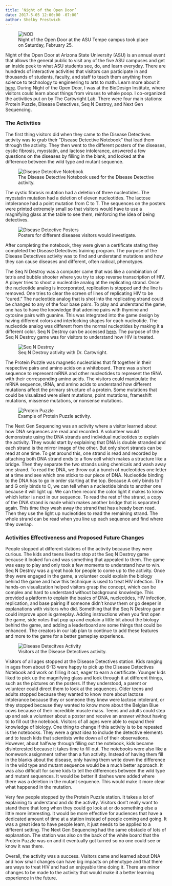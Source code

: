 ```yaml
---
title: ‘Night of the Open Door’
date: 2017-5-05 12:00:00 -07:00’
author: Shelby Prestwich
---
```

<figure>
<img src="/uploads/2017/nod at asu front pic.jpg" alt="NOD"/>
<figcaption>
Night of the Open Door at the ASU Tempe campus took place on Saturday, February 25.
</figcaption>
</figure>

Night of the Open Door at Arizona State University (ASU) is an annual event that allows the general public to visit any of the five ASU campuses and get an inside peek to what ASU students see, do, and learn everyday.  There are hundreds of interactive activities that visitors can participate in and thousands of students, faculty, and staff to teach them anything from science to technology to engineering to arts to math.  Learn more about it [here](https://opendoor.asu.edu/).  During Night of the Open Door, I was at the BioDesign Institute, where visitors could learn about things from viruses to whale poop.  I co-organized the activities put on by The Cartwright Lab.  There were four main stations: Protein Puzzle, Disease Detectives, Seq N Destroy, and Next Gen Sequencing.  

<!--more--->

### The Activities ###

The first thing visitors did when they came to the Disease Detectives activity was to grab their “Disease Detective Notebook” that lead them through the activity.  They then went to the different posters of the diseases, cystic fibrosis, myostatin, and lactose intolerance, answered a few questions on the diseases by filling in the blank, and looked at the difference between the wild type and mutant sequence.  

<figure>
<img src="/uploads/2017/dd notebook.jpg" alt="Disease Detective Notebook"/>
<figcaption>
The Disease Detective Notebook used for the Disease Detective activity.
</figcaption>
</figure>

The cystic fibrosis mutation had a deletion of three nucleotides.  The myostatin mutation had a deletion of eleven nucleotides.  The lactose intolerance had a point mutation from C to T.  The sequences on the posters were printed extremely small so that visitors would have to use a magnifying glass at the table to see them, reinforcing the idea of being detectives.  

<figure>
<img src="/uploads/2017/three dd posters 2.jpg" alt="Disease Detective Posters"/>
<figcaption>
Posters for different diseases visitors would investigate.
</figcaption>
</figure>

After completing the notebook, they were given a certificate stating they completed the Disease Detectives training program.  The purpose of the Disease Detectives activity was to find and understand mutations and how they can cause diseases and different, often radical, phenotypes.

The Seq N Destroy was a computer came that was like a combination of tetris and bubble shooter where you try to stop reverse transcription of HIV.  A player tries to shoot a nucleotide analog at the replicating strand.  Once the nucleotide analog is incorporated, replication is stopped and the line is removed.  One tries to clear the screen of lines of replicating HIV to be “cured.”  The nucleotide analog that is shot into the replicating strand could be changed to any of the four base pairs.  To play and understand the game, one has to have the knowledge that adenine pairs with thymine and cytosine pairs with guanine.  This was integrated into the game design by having different colors and interlocking shapes for each nucleotide.  The nucleotide analog was different from the normal nucleotides by making it a different color.  Seq N Destroy can be accessed [here](http://anderspitman.com/SeqAndDestroy/).  The purpose of the Seq N Destroy game was for visitors to understand how HIV is treated.

<figure>
<img src="/uploads/2017/seq n destory.jpg" alt="Seq N Destroy"/>
<figcaption>
Seq N Destroy activity with Dr. Cartwright.
</figcaption>
</figure>

The Protein Puzzle was magnetic nucleotides that fit together in their respective pairs and amino acids on a whiteboard.  There was a short sequence to represent mRNA and other nucleotides to represent the tRNA with their corresponding amino acids.  The visitors could manipulate the mRNA sequence, tRNA, and amino acids to understand how different mutations affect the primary structure of a protein.  Some mutations that could be visualized were silent mutations, point mutations, frameshift mutations, missense mutations, or nonsense mutations. 

<figure>
<img src="/uploads/2017/protein puzzle.jpg" alt="Protein Puzzle"/>
<figcaption>
Example of Protein Puzzle activity.
</figcaption>
</figure>

The Next Gen Sequencing was an activity where a visitor learned about how DNA sequences are read and recorded.  A volunteer would demonstrate using the DNA strands and individual nucleotides to explain the activity.  They would start by explaining that DNA is double stranded and each strand is the mirror image of the other.  But only short strands can be read at one time.  To get around this, one strand is read and recorded by attaching both DNA strand ends to a flow cell which makes a structure like a bridge.  Then they separate the two strands using chemicals and wash away one strand.  To read the DNA, we throw out a bunch of nucleotides one letter at a time and see which one sticks to our piece of DNA.  Nucleotide binding to the DNA has to go in order starting at the top.  Because A only binds to T and G only binds to C, we can tell when a nucleotide binds to another one because it will light up.  We can then record the color light it makes to know which letter is next in our sequence. To read the rest of the strand, a copy of the DNA strand is made which makes another bridge that is separated again.  This time they wash away the strand that has already been read.  Then they use the light up nucleotides to read the remaining strand.  The whole strand can be read when you line up each sequence and find where they overlap.

### Activities Effectiveness and Proposed Future Changes ###

People stopped at different stations of the activity because they were curious.  The kids and teens liked to stop at the Seq N Destroy game because it looked fun and was something that appealed to them.  The game was easy to play and only took a few moments to understand how to win.  Seq N Destroy was a great hook for people to come up to the activity.  Once they were engaged in the game, a volunteer could explain the biology behind the game and how this technique is used to treat HIV infection.  The hands-on visualization helped visitors grasp the concept, which can be complex and hard to understand without background knowledge.  This provided a platform to explain the basics of DNA, nucleotides, HIV infection, replication, and base pairing if someone didn’t know them or go deeper in explanations with visitors who did.  Something that the Seq N Destroy game could improve upon is gameplay.  Adding instructions when you first open the game, side notes that pop up and explain a little bit about the biology behind the game, and adding a leaderboard are some things that could be enhanced.  The creators in our lab plan to continue to add these features and more to the game for a better gameplay experience.

<figure>
<img src="/uploads/2017/disease detectives.jpg" alt="Disease Detecitves Activity"/>
<figcaption>
Visitors at the Disease Detectives activity.
</figcaption>
</figure>

Visitors of all ages stopped at the Disease Detectives station.  Kids ranging in ages from about 6-13 were happy to pick up the Disease Detectives Notebook and work on filling it out, eager to earn a certificate.  Younger kids liked to pick up the magnifying glass and look through it at different things, such as the pictures on the posters.  If they understood, a parent or volunteer could direct them to look at the sequences.  Older teens and adults stopped because they wanted to know more about lactose intolerance because they or someone they knew were lactose intolerant, or they stopped because they wanted to know more about the Belgian Blue cows because of their incredible muscle mass.  Teens and adults could step up and ask a volunteer about a poster and receive an answer without having to to fill out the notebook.  Visitors of all ages were able to expand their knowledge of biology.  One thing to change if this activity is to be repeated is the notebooks.  They were a great idea to include the detective elements and to teach kids that scientists write down all of their observations.  However, about halfway through filling out the notebook, kids became disinterested because it takes time to fill out.  The notebooks were also like a homework assignment rather than a fun activity.  Instead of having them fill in the blanks about the disease, only having them write down the difference in the wild type and mutant sequence would be a much better approach.  It was also difficult for some kids to tell the differences between the wild type and mutant sequences.  It would be better if dashes were added where there was a deletion in the mutant sequence.  This would make it more clear what happened in the mutation.

Very few people stopped by the Protein Puzzle station.  It takes a lot of explaining to understand and do the activity.  Visitors don’t really want to stand there that long when they could go look at or do something else a little more interesting.  It would be more effective for audiences that have a dedicated amount of time at a station instead of people coming and going.  It was a great idea to have people learn, it just needs to be applied to a different setting.  The Next Gen Sequencing had the same obstacle of lots of explanation.  The station was also on the back of the white board that the Protein Puzzle was on and it eventually got turned so no one could see or know it was there.

Overall, the activity was a success.  Visitors came and learned about DNA and how small changes can have big impacts on phenotype and that there are ways to treat HIV and had an enjoyable time doing it.  There are minor changes to be made to the activity that would make it a better learning experience in the future.

